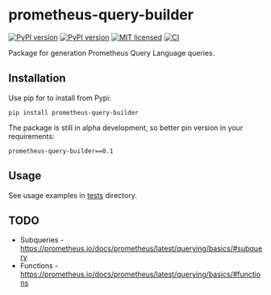 prometheus-query-builder
========================

[![PyPI version](https://badge.fury.io/py/prometheus-query-builder.svg)](https://badge.fury.io/py/prometheus-query-builder)
[![PyPI version](https://img.shields.io/pypi/pyversions/prometheus-query-builder.svg)](https://pypi.org/project/prometheus-query-builder/)
[![MIT licensed](https://img.shields.io/pypi/l/prometheus-query-builder)](./LICENSE)
[![CI](https://github.com/m-chrome/prometheus-query-builder/actions/workflows/tests.yml/badge.svg)](https://github.com/m-chrome/prometheus-query-builder/actions/workflows/tests.yml/badge.svg)

Package for generation Prometheus Query Language queries.

## Installation

Use pip for to install from Pypi:

```commandline
pip install prometheus-query-builder
```

The package is still in alpha development, so better pin version in your requirements:

```
prometheus-query-builder==0.1
```

## Usage

See usage examples in [tests](./tests) directory.

## TODO

- Subqueries - https://prometheus.io/docs/prometheus/latest/querying/basics/#subquery
- Functions - https://prometheus.io/docs/prometheus/latest/querying/basics/#functions
